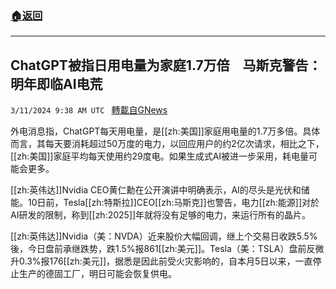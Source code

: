###  [:house:返回](README.md)
---


## ChatGPT被指日用电量为家庭1.7万倍　马斯克警告：明年即临AI电荒
`3/11/2024 9:38 AM UTC ` [轉載自GNews](https://gnews.org/articles/2383961)

外电消息指，ChatGPT每天用电量，是[[zh:美国]]家庭用电量的1.7万多倍。具体而言，其每天要消耗超过50万度的电力，以回应用户的约2亿次请求，相比之下，[[zh:美国]]家庭平均每天使用约29度电。如果生成式AI被进一步采用，耗电量可能会更多。

[[zh:英伟达]]Nvidia CEO黄仁勳在公开演讲中明确表示，AI的尽头是光伏和储能。10日前，Tesla[[zh:特斯拉]]CEO[[zh:马斯克]]也警告，电力[[zh:能源]]对於AI研发的限制，称到[[zh:2025]]年就将没有足够的电力，来运行所有的晶片。

[[zh:英伟达]]Nvidia（美：NVDA）近来股价大幅回调，继上个交易日收跌5.5%後，今日盘前承继跌势，跌1.5%报861[[zh:美元]]。Tesla（美：TSLA）盘前反微升0.3%报176[[zh:美元]]，据悉是因此前受火灾影响的，自本月5日以来，一直停止生产的德固工厂，明日可能会恢复供电。
